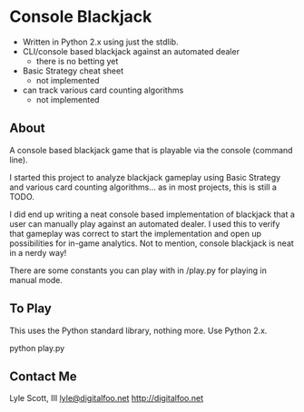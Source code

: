 Console Blackjack
=================

* Written in Python 2.x using just the stdlib.
* CLI/console based blackjack against an automated dealer
    * there is no betting yet
* Basic Strategy cheat sheet
    * not implemented
* can track various card counting algorithms
    * not implemented

About
-----

A console based blackjack game that is playable via the console (command line).

I started this project to analyze blackjack gameplay using Basic Strategy and
various card counting algorithms... as in most projects, this is still a TODO.

I did end up writing a neat console based implementation of blackjack that a
user can manually play against an automated dealer. I used this to verify that
gameplay was correct to start the implementation and open up possibilities for
in-game analytics. Not to mention, console blackjack is neat in a nerdy way!

There are some constants you can play with in /play.py for playing in manual
mode.

To Play
-------

This uses the Python standard library, nothing more. Use Python 2.x.

python play.py

Contact Me
----------

Lyle Scott, III
lyle@digitalfoo.net
http://digitalfoo.net

